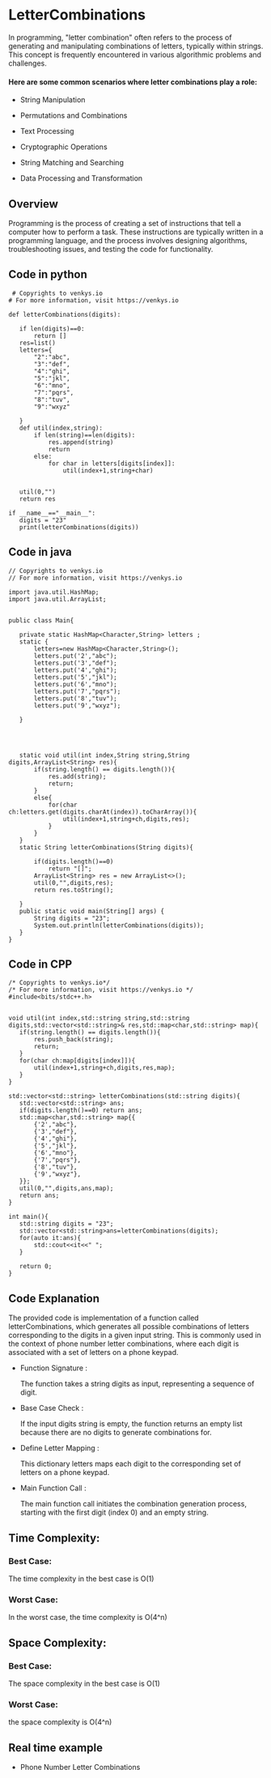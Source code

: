 # LetterCombinations
In programming, "letter combination" often refers to the process of generating and manipulating combinations of letters, typically within strings. This concept is frequently encountered in various algorithmic problems and challenges.

 #### Here are some common scenarios where letter combinations play a role: 

 - String Manipulation

 - Permutations and Combinations

 - Text Processing

 - Cryptographic Operations
 - String Matching and Searching

 - Data Processing and Transformation
 ## Overview

 Programming is the process of creating a set of instructions that tell a computer how to perform a task. These instructions are typically written in a programming language, and the process involves designing algorithms, troubleshooting issues, and testing the code for functionality.

 ## Code in python
 ```
  # Copyrights to venkys.io
 # For more information, visit https://venkys.io

def letterCombinations(digits):
    
    if len(digits)==0:
        return []
    res=list()
    letters={
        "2":"abc",
        "3":"def",
        "4":"ghi",
        "5":"jkl",
        "6":"mno",
        "7":"pqrs",
        "8":"tuv",
        "9":"wxyz"
        
    }
    def util(index,string):
        if len(string)==len(digits):
            res.append(string)
            return 
        else:
            for char in letters[digits[index]]:
                util(index+1,string+char)
        
    
    util(0,"")
    return res 

if __name__=="__main__":
    digits = "23"
    print(letterCombinations(digits))

 ```
 ## Code in java
 ```
// Copyrights to venkys.io
// For more information, visit https://venkys.io

import java.util.HashMap;
import java.util.ArrayList;


public class Main{
   
    private static HashMap<Character,String> letters ;
    static {
        letters=new HashMap<Character,String>();
        letters.put('2',"abc");
        letters.put('3',"def");
        letters.put('4',"ghi");
        letters.put('5',"jkl");
        letters.put('6',"mno");
        letters.put('7',"pqrs");
        letters.put('8',"tuv");
        letters.put('9',"wxyz");

    }

    
    

    static void util(int index,String string,String digits,ArrayList<String> res){
        if(string.length() == digits.length()){
            res.add(string);
            return;
        }
        else{
            for(char ch:letters.get(digits.charAt(index)).toCharArray()){
                util(index+1,string+ch,digits,res);
            }
        }
    }
    static String letterCombinations(String digits){

        if(digits.length()==0)
            return "[]";
        ArrayList<String> res = new ArrayList<>();
        util(0,"",digits,res);
        return res.toString();

    }
    public static void main(String[] args) {
        String digits = "23";
        System.out.println(letterCombinations(digits));
    }
}
 ```
 ## Code in CPP
 ```
 /* Copyrights to venkys.io*/
/* For more information, visit https://venkys.io */
 #include<bits/stdc++.h>


void util(int index,std::string string,std::string digits,std::vector<std::string>& res,std::map<char,std::string> map){
    if(string.length() == digits.length()){
        res.push_back(string);
        return;
    }
    for(char ch:map[digits[index]]){
        util(index+1,string+ch,digits,res,map);
    }
}

std::vector<std::string> letterCombinations(std::string digits){
    std::vector<std::string> ans;
    if(digits.length()==0) return ans;
    std::map<char,std::string> map{{
        {'2',"abc"},
        {'3',"def"},
        {'4',"ghi"},
        {'5',"jkl"},
        {'6',"mno"},
        {'7',"pqrs"},
        {'8',"tuv"},
        {'9',"wxyz"},
    }};
    util(0,"",digits,ans,map);
    return ans;
}

int main(){
    std::string digits = "23";
    std::vector<std::string>ans=letterCombinations(digits);
    for(auto it:ans){
        std::cout<<it<<" ";
    }
    
    return 0;
}
 ```
 ## Code Explanation
 The provided code is  implementation of a function called letterCombinations, which generates all possible combinations of letters corresponding to the digits in a given input string. This is commonly used in the context of phone number letter combinations, where each digit is associated with a set of letters on a phone keypad.
  
  - Function Signature :

    The function takes a string digits as input, representing a sequence of digit.
- Base Case Check :

    If the input digits string is empty, the function returns an empty list because there are no digits to generate combinations for.
- Define Letter Mapping :

    This dictionary letters maps each digit to the corresponding set of letters on a phone keypad.
- Main Function Call :

    The main function call initiates the combination generation process, starting with the first digit (index 0) and an empty string.
## Time Complexity:
### Best Case:
 The time complexity in the best case is O(1) 

### Worst Case:
 In the worst case, the time complexity is O(4^n)

## Space Complexity:
### Best Case:
 The space complexity in the best case is O(1) 

### Worst Case:
the space complexity is O(4^n)
 ## Real time example
  - Phone Number Letter Combinations